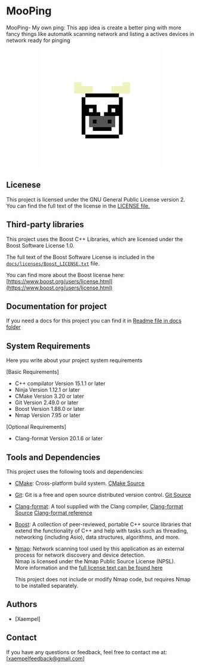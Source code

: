 # MooPing
MooPing- My own ping: This app idea is create a better ping with more fancy things like automatik scanning network and listing a actives devices in network ready for pinging
<div align="center">
  <img src="assets/MooPingIcon.png" alt="App Icon" />
</div>

## Licenese

This project is licensed under the GNU General Public License version 2. You can find the full text of the license in the [LICENSE file.](LICENSE)

## Third-party libraries

This project uses the Boost C++ Libraries, which are licensed under the Boost Software License 1.0.

The full text of the Boost Software License is included in the [`docs/licenses/Boost_LICENSE.txt`](docs/licenses/Boost_LICENSE.txt) file.

You can find more about the Boost license here:  
[https://www.boost.org/users/license.html](https://www.boost.org/users/license.html)

## Documentation for project
If you need a docs for this project you can find it in [Readme file in docs folder](docs/Readme.md)

## System Requirements

Here you write about your project system requirements

[Basic Requirements]

- C++ compilator Version 15.1.1 or later
- Ninja Version 1.12.1 or later
- CMake Version 3.20 or later
- Git Version 2.49.0 or later
- Boost Version 1.88.0 or later
- Nmap Version 7.95 or later

[Optional Requirements]

- Clang-format Version 20.1.6 or later

## Tools and Dependencies

This project uses the following tools and dependencies:

- [CMake](https://cmake.org/): Cross-platform build system.
  [CMake Source](https://github.com/Kitware/CMake)

- [Git](https://git-scm.com/): Git is a free and open source distributed version control.
  [Git Source](https://github.com/git/git)

- [Clang-format](https://llvm.org/): A tool supplied with the Clang compiler,
  [Clang-format Source](https://github.com/llvm/llvm-project/tree/main/clang/tools/clang-format)
  [Clang-format reference](https://clang.llvm.org/docs/ClangFormat.html)

- [Boost](https://www.boost.org/): A collection of peer-reviewed, portable C++ source libraries that extend the functionality of C++ and help with tasks such as threading, networking (including Asio), data structures, algorithms, and more.

- [Nmap](https://nmap.org/):  Network scanning tool used by this application as an external process for network discovery and device detection.  
  Nmap is licensed under the Nmap Public Source License (NPSL).  
  More information and the [full license text can be found here](https://nmap.org/book/man-legal.html)

  This project does not include or modify Nmap code, but requires Nmap to be installed separately.

## Authors

- [Xaempel]

## Contact

If you have any questions or feedback, feel free to contact me at: [xaempelfeedback@gmail.com]